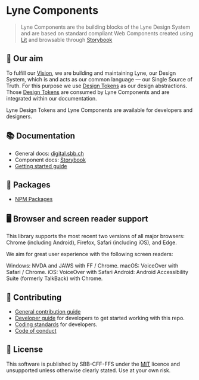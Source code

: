 # Lyne Components

> Lyne Components are the building blocks of the Lyne Design System
> and are based on standard compliant Web Components
> created using [Lit](https://lit.dev/) and
> browsable through [Storybook](https://lyne-storybook.app.sbb.ch/)

## 🎯 Our aim

To fulfill our [Vision](./docs/VISION.md), we are building and maintaining Lyne, our Design System, which is and acts
as our common language — our Single Source of Truth.
For this purpose we use [Design Tokens](https://github.com/lyne-design-system/lyne-design-tokens) as our design abstractions.
Those [Design Tokens](https://github.com/lyne-design-system/lyne-design-tokens) are consumed by Lyne Components and are integrated within our documentation.

Lyne Design Tokens and Lyne Components are available for developers and designers.

## 📚 Documentation

- General docs: [digital.sbb.ch](https://digital.sbb.ch)
- Component docs: [Storybook](https://lyne-storybook.app.sbb.ch)
- [Getting started guide](./docs/GETTING_STARTED.md)

## 🔗 Packages

- [NPM Packages](https://www.npmjs.com/search?q=%40sbb-esta%2Flyne-)

## 🖥 Browser and screen reader support

This library supports the most recent two versions of all major browsers: Chrome (including Android), Firefox, Safari (including iOS), and Edge.

We aim for great user experience with the following screen readers:

Windows: NVDA and JAWS with FF / Chrome.
macOS: VoiceOver with Safari / Chrome.
iOS: VoiceOver with Safari
Android: Android Accessibility Suite (formerly TalkBack) with Chrome.

## 🙌 Contributing

- [General contribution guide](./docs/CONTRIBUTING.md)
- [Developer guide](./docs/DEVELOPER.md) for developers to get started working with this repo.
- [Coding standards](./docs/CODING_STANDARDS.md) for developers.
- [Code of conduct](./docs/CODE_OF_CONDUCT.md)

## 📝 License

This software is published by SBB-CFF-FFS under the [MIT](/LICENSE) licence and unsupported unless otherwise clearly stated.
Use at your own risk.
